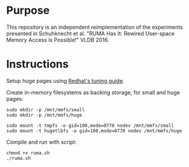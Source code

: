 # Purpose

This repository is an independent reimplementation of the experiments presented in Schuhknecht et al. "RUMA Has It: Rewired User-space Memory Access is Possible!" VLDB 2016.

# Instructions

Setup huge pages using [Redhat's tuning guide](https://access.redhat.com/documentation/en-us/red_hat_enterprise_linux/5/html/tuning_and_optimizing_red_hat_enterprise_linux_for_oracle_9i_and_10g_databases/sect-oracle_9i_and_10g_tuning_guide-large_memory_optimization_big_pages_and_huge_pages-configuring_huge_pages_in_red_hat_enterprise_linux_4_or_5).

Create in-memory filesystems as backing storage, for small and huge pages:

    sudo mkdir -p /mnt/mmfs/small
    sudo mkdir -p /mnt/mmfs/huge

    sudo mount -t tmpfs -o gid=100,mode=0770 nodev /mnt/mmfs/small
    sudo mount -t hugetlbfs -o gid=100,mode=0770 nodev /mnt/mmfs/huge

Compile and run with script:

    chmod +x ruma.sh
    ./ruma.sh
